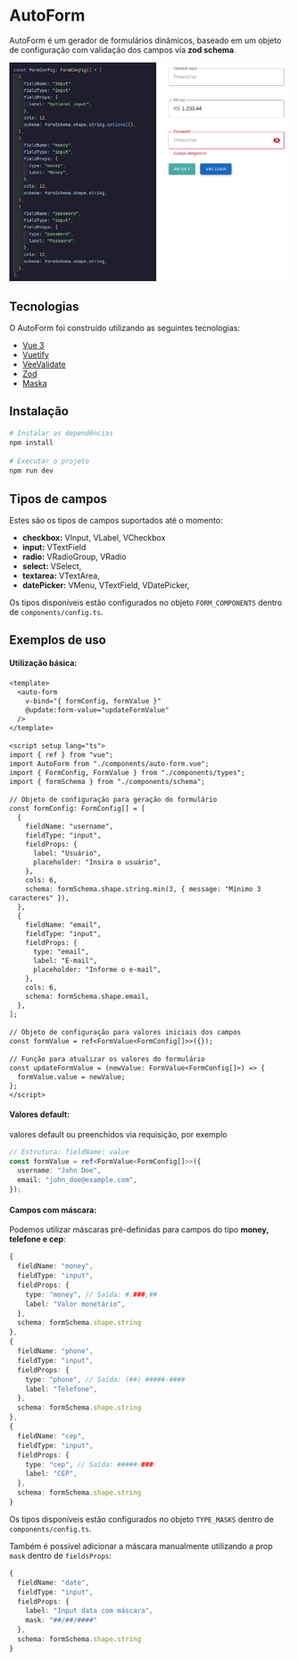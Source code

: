 # AutoForm

AutoForm é um gerador de formulários dinâmicos, baseado em um objeto de configuração com validação dos campos via **zod schema**.

![AutoForm demo](./src/assets/example.png)

## Tecnologias

O AutoForm foi construído utilizando as seguintes tecnologias:

- [Vue 3](https://vuejs.org/)
- [Vuetify](https://vuetifyjs.com/)
- [VeeValidate](https://vee-validate.logaretm.com/v4/)
- [Zod](https://zod.dev/)
- [Maska](https://beholdr.github.io/maska/v3/#/vue)

## Instalação

```bash
# Instalar as dependências
npm install

# Executar o projeto
npm run dev
```

## Tipos de campos

Estes são os tipos de campos suportados até o momento:

- **checkbox:** VInput, VLabel, VCheckbox
- **input:** VTextField
- **radio:** VRadioGroup, VRadio
- **select:** VSelect,
- **textarea:** VTextArea,
- **datePicker:** VMenu, VTextField, VDatePicker,

Os tipos disponíveis estão configurados no objeto `FORM_COMPONENTS` dentro de `components/config.ts`.

## Exemplos de uso

#### Utilização básica:

```vue
<template>
  <auto-form
    v-bind="{ formConfig, formValue }"
    @update:form-value="updateFormValue"
  />
</template>

<script setup lang="ts">
import { ref } from "vue";
import AutoForm from "./components/auto-form.vue";
import { FormConfig, FormValue } from "./components/types";
import { formSchema } from "./components/schema";

// Objeto de configuração para geração do formulário
const formConfig: FormConfig[] = [
  {
    fieldName: "username",
    fieldType: "input",
    fieldProps: {
      label: "Usuário",
      placeholder: "Insira o usuário",
    },
    cols: 6,
    schema: formSchema.shape.string.min(3, { message: "Mínimo 3 caracteres" }),
  },
  {
    fieldName: "email",
    fieldType: "input",
    fieldProps: {
      type: "email",
      label: "E-mail",
      placeholder: "Informe o e-mail",
    },
    cols: 6,
    schema: formSchema.shape.email,
  },
];

// Objeto de configuração para valores iniciais dos campos
const formValue = ref<FormValue<FormConfig[]>>({});

// Função para atualizar os valores do formulário
const updateFormValue = (newValue: FormValue<FormConfig[]>) => {
  formValue.value = newValue;
};
</script>
```

#### Valores default:

valores default ou preenchidos via requisição, por exemplo

```ts
// Estrutura: fieldName: value
const formValue = ref<FormValue<FormConfig[]>>({
  username: "John Doe",
  email: "john_doe@example.com",
});
```

#### Campos com máscara:

Podemos utilizar máscaras pré-definidas para campos do tipo **money, telefone e cep**:

```ts
{
  fieldName: "money",
  fieldType: "input",
  fieldProps: {
    type: "money", // Saída: #.###,##
    label: "Valor monetário",
  },
  schema: formSchema.shape.string
},
{
  fieldName: "phone",
  fieldType: "input",
  fieldProps: {
    type: "phone", // Saída: (##) #####-####
    label: "Telefone",
  },
  schema: formSchema.shape.string
},
{
  fieldName: "cep",
  fieldType: "input",
  fieldProps: {
    type: "cep", // Saída: #####-###
    label: "CEP",
  },
  schema: formSchema.shape.string
}
```

Os tipos disponíveis estão configurados no objeto `TYPE_MASKS` dentro de `components/config.ts`.

Também é possível adicionar a máscara manualmente utilizando a prop `mask` dentro de `fieldsProps`:

```ts
{
  fieldName: "date",
  fieldType: "input",
  fieldProps: {
    label: "Input data com máscara",
    mask: "##/##/####"
  },
  schema: formSchema.shape.string
}
```
